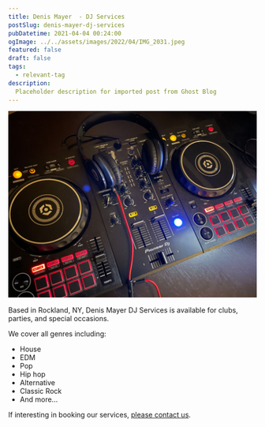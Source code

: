 ```yaml
---
title: Denis Mayer  - DJ Services
postSlug: denis-mayer-dj-services
pubDatetime: 2021-04-04 00:24:00
ogImage: ../../assets/images/2022/04/IMG_2031.jpeg
featured: false
draft: false
tags:
  - relevant-tag
description:
  Placeholder description for imported post from Ghost Blog 
---
```

![Featured Image](../../assets/images/2022/04/IMG_2031.jpeg)

Based in Rockland, NY, Denis Mayer DJ Services is available for clubs, parties, and special occasions.  

We cover all genres including:

*   House
*   EDM
*   Pop
*   Hip hop
*   Alternative
*   Classic Rock
*   And more...

If interesting in booking our services, [please contact us](/contact).
